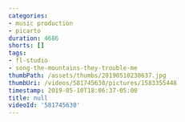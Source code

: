 ```yaml
---
categories:
- music production
- picarto
duration: 4686
shorts: []
tags:
- fl-studio
- song-the-mountains-they-trouble-me
thumbPath: /assets/thumbs/20190510230637.jpg
thumbUri: /videos/581745630/pictures/1583355448
timestamp: 2019-05-10T18:06:37-05:00
title: null
videoId: '581745630'
---
```

